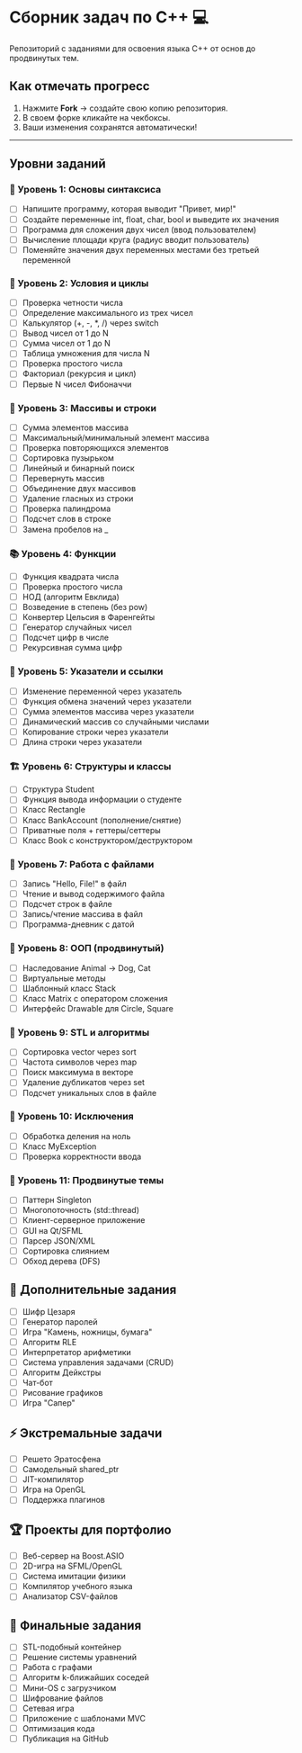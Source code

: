 # Сборник задач по C++ 💻

Репозиторий с заданиями для освоения языка C++ от основ до продвинутых тем.  

## Как отмечать прогресс
1. Нажмите **Fork** → создайте свою копию репозитория.
2. В своем форке кликайте на чекбоксы.
3. Ваши изменения сохранятся автоматически!

---

## Уровни заданий

### 🌱 Уровень 1: Основы синтаксиса
- [ ] Напишите программу, которая выводит "Привет, мир!"
- [ ] Создайте переменные int, float, char, bool и выведите их значения
- [ ] Программа для сложения двух чисел (ввод пользователем)
- [ ] Вычисление площади круга (радиус вводит пользователь)
- [ ] Поменяйте значения двух переменных местами без третьей переменной

### 🔄 Уровень 2: Условия и циклы
- [ ] Проверка четности числа
- [ ] Определение максимального из трех чисел
- [ ] Калькулятор (+, -, *, /) через switch
- [ ] Вывод чисел от 1 до N
- [ ] Сумма чисел от 1 до N
- [ ] Таблица умножения для числа N
- [ ] Проверка простого числа
- [ ] Факториал (рекурсия и цикл)
- [ ] Первые N чисел Фибоначчи

### 🧩 Уровень 3: Массивы и строки
- [ ] Сумма элементов массива
- [ ] Максимальный/минимальный элемент массива
- [ ] Проверка повторяющихся элементов
- [ ] Сортировка пузырьком
- [ ] Линейный и бинарный поиск
- [ ] Перевернуть массив
- [ ] Объединение двух массивов
- [ ] Удаление гласных из строки
- [ ] Проверка палиндрома
- [ ] Подсчет слов в строке
- [ ] Замена пробелов на _

### 📚 Уровень 4: Функции
- [ ] Функция квадрата числа
- [ ] Проверка простого числа
- [ ] НОД (алгоритм Евклида)
- [ ] Возведение в степень (без pow)
- [ ] Конвертер Цельсия в Фаренгейты
- [ ] Генератор случайных чисел
- [ ] Подсчет цифр в числе
- [ ] Рекурсивная сумма цифр

### 🎯 Уровень 5: Указатели и ссылки
- [ ] Изменение переменной через указатель
- [ ] Функция обмена значений через указатели
- [ ] Сумма элементов массива через указатели
- [ ] Динамический массив со случайными числами
- [ ] Копирование строки через указатели
- [ ] Длина строки через указатели

### 🏗️ Уровень 6: Структуры и классы
- [ ] Структура Student
- [ ] Функция вывода информации о студенте
- [ ] Класс Rectangle
- [ ] Класс BankAccount (пополнение/снятие)
- [ ] Приватные поля + геттеры/сеттеры
- [ ] Класс Book с конструктором/деструктором

### 📂 Уровень 7: Работа с файлами
- [ ] Запись "Hello, File!" в файл
- [ ] Чтение и вывод содержимого файла
- [ ] Подсчет строк в файле
- [ ] Запись/чтение массива в файл
- [ ] Программа-дневник с датой

### 🧠 Уровень 8: ООП (продвинутый)
- [ ] Наследование Animal → Dog, Cat
- [ ] Виртуальные методы
- [ ] Шаблонный класс Stack
- [ ] Класс Matrix с оператором сложения
- [ ] Интерфейс Drawable для Circle, Square

### 🔧 Уровень 9: STL и алгоритмы
- [ ] Сортировка vector через sort
- [ ] Частота символов через map
- [ ] Поиск максимума в векторе
- [ ] Удаление дубликатов через set
- [ ] Подсчет уникальных слов в файле

### 🚨 Уровень 10: Исключения
- [ ] Обработка деления на ноль
- [ ] Класс MyException
- [ ] Проверка корректности ввода

### 🚀 Уровень 11: Продвинутые темы
- [ ] Паттерн Singleton
- [ ] Многопоточность (std::thread)
- [ ] Клиент-серверное приложение
- [ ] GUI на Qt/SFML
- [ ] Парсер JSON/XML
- [ ] Сортировка слиянием
- [ ] Обход дерева (DFS)

## 🎲 Дополнительные задания
- [ ] Шифр Цезаря
- [ ] Генератор паролей
- [ ] Игра "Камень, ножницы, бумага"
- [ ] Алгоритм RLE
- [ ] Интерпретатор арифметики
- [ ] Система управления задачами (CRUD)
- [ ] Алгоритм Дейкстры
- [ ] Чат-бот
- [ ] Рисование графиков
- [ ] Игра "Сапер"

## ⚡ Экстремальные задачи
- [ ] Решето Эратосфена
- [ ] Самодельный shared_ptr
- [ ] JIT-компилятор
- [ ] Игра на OpenGL
- [ ] Поддержка плагинов

## 🏆 Проекты для портфолио
- [ ] Веб-сервер на Boost.ASIO
- [ ] 2D-игра на SFML/OpenGL
- [ ] Система имитации физики
- [ ] Компилятор учебного языка
- [ ] Анализатор CSV-файлов

## 🏁 Финальные задания
- [ ] STL-подобный контейнер
- [ ] Решение системы уравнений
- [ ] Работа с графами
- [ ] Алгоритм k-ближайших соседей
- [ ] Мини-OS с загрузчиком
- [ ] Шифрование файлов
- [ ] Сетевая игра
- [ ] Приложение с шаблонами MVC
- [ ] Оптимизация кода
- [ ] Публикация на GitHub
